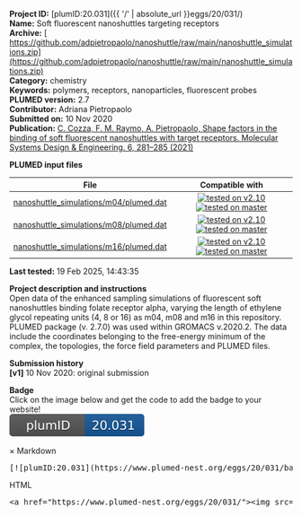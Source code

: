 **Project ID:** [plumID:20.031]({{ '/' | absolute_url }}eggs/20/031/)  
**Name:**  Soft fluorescent nanoshuttles targeting receptors  
**Archive:** [ https://github.com/adpietropaolo/nanoshuttle/raw/main/nanoshuttle_simulations.zip](https://github.com/adpietropaolo/nanoshuttle/raw/main/nanoshuttle_simulations.zip)  
**Category:**  chemistry  
**Keywords:**  polymers, receptors, nanoparticles, fluorescent probes  
**PLUMED version:**  2.7  
**Contributor:**  Adriana Pietropaolo  
**Submitted on:** 10 Nov 2020  
**Publication:** [C. Cozza, F. M. Raymo, A. Pietropaolo, Shape factors in the binding of soft fluorescent nanoshuttles with target receptors. Molecular Systems Design &amp; Engineering. 6, 281–285 (2021)](http://dx.doi.org/10.1039/D0ME00164C)  
  
**PLUMED input files**  
  
| File     | Compatible with |  
|:--------:|:--------:|  
| [nanoshuttle_simulations/m04/plumed.dat](./data/nanoshuttle_simulations/m04/plumed.dat.md) |  [![tested on v2.10](https://img.shields.io/badge/v2.10-passing-green.svg)](data/nanoshuttle_simulations/m04/plumed.dat.plumed.stderr) [![tested on master](https://img.shields.io/badge/master-passing-green.svg)](data/nanoshuttle_simulations/m04/plumed.dat.plumed_master.stderr) |  
| [nanoshuttle_simulations/m08/plumed.dat](./data/nanoshuttle_simulations/m08/plumed.dat.md) |  [![tested on v2.10](https://img.shields.io/badge/v2.10-passing-green.svg)](data/nanoshuttle_simulations/m08/plumed.dat.plumed.stderr) [![tested on master](https://img.shields.io/badge/master-passing-green.svg)](data/nanoshuttle_simulations/m08/plumed.dat.plumed_master.stderr) |  
| [nanoshuttle_simulations/m16/plumed.dat](./data/nanoshuttle_simulations/m16/plumed.dat.md) |  [![tested on v2.10](https://img.shields.io/badge/v2.10-passing-green.svg)](data/nanoshuttle_simulations/m16/plumed.dat.plumed.stderr) [![tested on master](https://img.shields.io/badge/master-passing-green.svg)](data/nanoshuttle_simulations/m16/plumed.dat.plumed_master.stderr) |  
  
**Last tested:**  19 Feb 2025, 14:43:35
  
**Project description and instructions**  
Open data of the enhanced sampling simulations of fluorescent soft nanoshuttles binding folate receptor alpha, varying the length of ethylene glycol repeating units (4, 8 or 16) as m04, m08 and m16 in this repository. PLUMED package (v. 2.7.0) was used within GROMACS v.2020.2.  The data include the coordinates belonging to the free-energy minimum of the complex, the topologies, the force field parameters and PLUMED files. 

  
**Submission history**  
**[v1]** 10 Nov 2020: original submission  
  
**Badge**  
Click on the image below and get the code to add the badge to your website!  
<img src="./badge.svg" alt="plumeDnest:20.031" id="myBtn" class="badge">
<div id="myModal" class="modal">
  <div class="modal-content">
    <span class="close">&times;</span>
    Markdown<pre>[![plumID:20.031](https://www.plumed-nest.org/eggs/20/031/badge.svg)](https://www.plumed-nest.org/eggs/20/031/)</pre>
    HTML<pre>&lt;a href="https://www.plumed-nest.org/eggs/20/031/"&gt;&lt;img src="https://www.plumed-nest.org/eggs/20/031/badge.svg" alt="plumID:20.031"&gt;&lt;/a&gt;</pre>
  </div>
</div>
